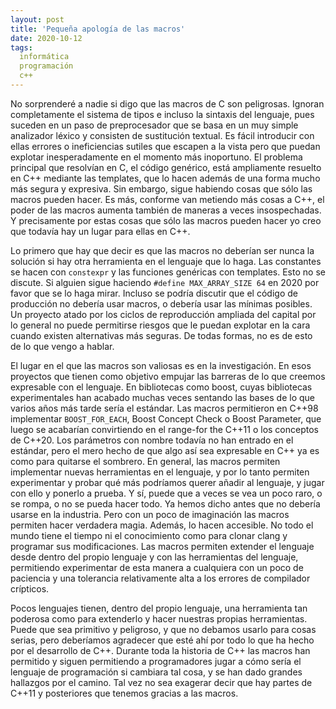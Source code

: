 ```yaml
---
layout: post
title: 'Pequeña apología de las macros'
date: 2020-10-12
tags:
  informática
  programación
  c++
---
```

No sorprenderé a nadie si digo que las macros de C son peligrosas. Ignoran completamente el sistema de tipos e incluso la sintaxis del lenguaje, pues suceden en un paso de preprocesador que se basa en un muy simple analizador léxico y consisten de sustitución textual. Es fácil introducir con ellas errores o ineficiencias sutiles que escapen a la vista pero que puedan explotar inesperadamente en el momento más inoportuno. El problema principal que resolvían en C, el código genérico, está ampliamente resuelto en C++ mediante las templates, que lo hacen además de una forma mucho más segura y expresiva. Sin embargo, sigue habiendo cosas que sólo las macros pueden hacer. Es más, conforme van metiendo más cosas a C++, el poder de las macros aumenta también de maneras a veces insospechadas. Y precisamente por estas cosas que sólo las macros pueden hacer yo creo que todavía hay un lugar para ellas en C++.

Lo primero que hay que decir es que las macros no deberían ser nunca la solución si hay otra herramienta en el lenguaje que lo haga. Las constantes se hacen con `constexpr` y las funciones genéricas con templates. Esto no se discute. Si alguien sigue haciendo `#define MAX_ARRAY_SIZE 64` en 2020 por favor que se lo haga mirar. Incluso se podría discutir que el código de producción no debería usar macros, o debería usar las mínimas posibles. Un proyecto atado por los ciclos de reproducción ampliada del capital por lo general no puede permitirse riesgos que le puedan explotar en la cara cuando existen alternativas más seguras. De todas formas, no es de esto de lo que vengo a hablar.

El lugar en el que las macros son valiosas es en la investigación. En esos proyectos que tienen como objetivo empujar las barreras de lo que creemos expresable con el lenguaje. En bibliotecas como boost, cuyas bibliotecas experimentales han acabado muchas veces sentando las bases de lo que varios años más tarde sería el estándar. Las macros permitieron en C++98 implementar `BOOST_FOR_EACH`, Boost Concept Check o Boost Parameter, que luego se acabarían convirtiendo en el range-for the C++11 o los conceptos de C++20. Los parámetros con nombre todavía no han entrado en el estándar, pero el mero hecho de que algo así sea expresable en C++ ya es como para quitarse el sombrero. En general, las macros permiten implementar nuevas herramientas en el lenguaje, y por lo tanto permiten experimentar y probar qué más podríamos querer añadir al lenguaje, y jugar con ello y ponerlo a prueba. Y sí, puede que a veces se vea un poco raro, o se rompa, o no se pueda hacer todo. Ya hemos dicho antes que no debería usarse en la industria. Pero con un poco de imaginación las macros permiten hacer verdadera magia. Además, lo hacen accesible. No todo el mundo tiene el tiempo ni el conocimiento como para clonar clang y programar sus modificaciones. Las macros permiten extender el lenguaje desde dentro del propio lenguaje y con las herramientas del lenguaje, permitiendo experimentar de esta manera a cualquiera con un poco de paciencia y una tolerancia relativamente alta a los errores de compilador crípticos.

Pocos lenguajes tienen, dentro del propio lenguaje, una herramienta tan poderosa como para extenderlo y hacer nuestras propias herramientas. Puede que sea primitivo y peligroso, y que no debamos usarlo para cosas serias, pero deberíamos agradecer que esté ahí por todo lo que ha hecho por el desarrollo de C++. Durante toda la historia de C++ las macros han permitido y siguen permitiendo a programadores jugar a cómo sería el lenguaje de programación si cambiara tal cosa, y se han dado grandes hallazgos por el camino. Tal vez no sea exagerar decir que hay partes de C++11 y posteriores que tenemos gracias a las macros.

